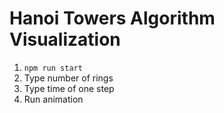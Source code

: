 # Hanoi Towers Algorithm Visualization

1. `npm run start`
2. Type number of rings
3. Type time of one step
4. Run animation